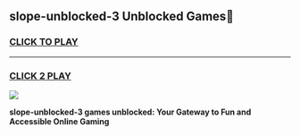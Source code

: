 
## slope-unblocked-3 Unblocked Games👋
<h3>
<a href="https://news.freeplayer.one?title=slope-unblocked-3&ref=16F">CLICK TO PLAY</a></h3>
<hr>

<h3>
<a href="https://news.freeplayer.one?title=slope-unblocked-3&ref=16F">CLICK 2 PLAY</a>
  
</h3>

<a href="https://news.freeplayer.one?title=slope-unblocked-3&ref=16F/"><img src="https://clearcache.store/games.png"></a>


**slope-unblocked-3 games unblocked: Your Gateway to Fun and Accessible Online Gaming**
